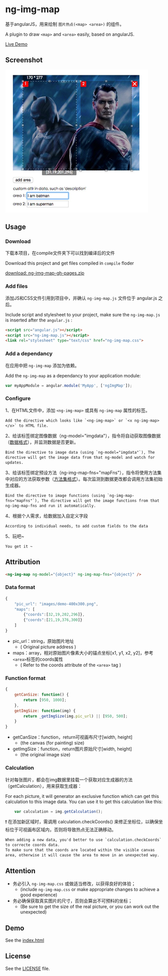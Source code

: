 # ng-img-map

基于angularJS，用来绘制 `图片热点(<map> <area>)` 的组件。

A plugin to draw `<map>` and `<area>` easily, based on angularJS.

[Live Demo](http://thunf.github.io/ng-img-map)

## Screenshot

![demo](/images/screenshot.png)

## Usage

### Download

下载本项目，在compile文件夹下可以找到编译后的文件

Download this project and get files compiled in `compile` floder

[download: ng-img-map-gh-pages.zip](https://github.com/Thunf/ng-img-map/archive/gh-pages.zip)

### Add files

添加JS和CSS文件引用到项目中，并确认 `ng-img-map.js` 文件位于 angular.js 之后。

Include script and stylesheet to your project, make sure the `ng-img-map.js` is inserted after the `angular.js` :

```html
<script src="angular.js"></script>
<script src="ng-img-map.js"></script>
<link rel="stylesheet" type="text/css" href="ng-img-map.css">
```

### Add a dependancy

在应用中把 `ng-img-map` 添加为依赖。

Add the `ng-img-map` as a dependancy to your application module:

```js
var myAppModule = angular.module('MyApp', ['ngImgMap']);
```

### Configure

<div ng-img-map ng-img-map-fns="mapFns" ng-model="img"></div>

1、在HTML文件中，添加 `<ng-img-map>` 或具有 `ng-img-map` 属性的标签。

    Add the directive which looks like `<ng-img-map>` or `<x ng-img-map></x>` to HTML file.

2、给该标签绑定图像数据（ng-model="imgdata"），指令将自动获取图像数据（[数据格式](#数据格式)），并监测数据是否更新。

    Bind the directive to image data (using `ng-model="imgdata"`), The directive will get the image data from that ng-model and watch for updates.

3、给该标签绑定预设方法（ng-img-map-fns="mapFns"），指令将使用方法集中对应的方法获取参数（[方法集格式](#方法集格式)）。每次监测到数据更改都会调用方法集初始生成器。

    Bind the directive to image functions (using `ng-img-map-fns="mapFns"`), The directive will get the image functions from that ng-img-map-fns and run it automatically.

4、根据个人需求，给数据加入自定义字段

    According to individual needs, to add custom fields to the data

5、玩吧~

    You get it ~

## Attribution

```html
<ng-img-map ng-model="{object}" ng-img-map-fns="{object}" />
```

### Data format

```js
{
    "pic_url": "images/demo-400x300.png",
    "maps": [
        {"coords":[32,19,202,296]},
        {"coords":[21,19,376,300]}
    ]
}
```
- pic_url：string，原始图片地址
    - ( Original picture address )
- maps：array，相对原始图片像素大小的锚点坐标[x1, y1, x2, y2]，参考`<area>`标签的coords属性
    - ( Refer to the coords attribute of the `<area>` tag )

### Function format

```js
{
    getCanSize: function() {
        return [950, 1000];
    },
    getImgSize: function(img) {
        return _getImgSize(img.pic_url) || [950, 500];
    }
}
```
- getCanSize：function，return可视画布尺寸[width, height]
    - (the canvas (for painting) size)
- getImgSize：function，return图片原始尺寸[width, height]
    - (the original image size)


### Calculation

针对每张图片，都会在img数据里挂载一个获取对应生成器的方法（getCalculation），用来获取生成器：

For each picture, it will generator an exclusive function which can get this calculation to this image data. You can use it to get this calculation like this:

```js
	var calculation = img.getCalculation();
```

:exclamation: 在添加新区域时，需调用 calculation.checkCoords() 来修正坐标位，以确保坐标位于可视画布区域内，否则将导致热点无法正确移动。 

    When adding a new data, you'd better to use `calculation.checkCoords` to correcte coords data. 
    To make sure that the coords are located within the visible canvas area, otherwise it will cause the area to move in an unexpected way.


## Attention

- 务必引入 `ng-img-map.css` 或做适当修改，以获得良好的体验；
    - (include `ng-img-map.css` or make appropriate changes to achieve a good experience)
- 务必确保获取真实图片的尺寸，否则会算出不可预料的坐标；
    - (Be sure to get the size of the real picture, or you can work out the unexpected)


## Demo

See the [index.html](https://github.com/thunf/ng-img-map/blob/gh-pages/index.html)


## License

See the [LICENSE](https://github.com/thunf/ng-img-map/blob/gh-pages/LICENSE) file.
